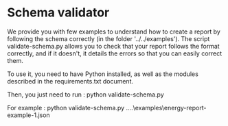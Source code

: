 # Schema validator

We provide you with few examples to understand how to create a report by following the schema correctly (in the folder '../../examples'). 
The script validate-schema.py allows you to check that your report follows the format correctly, and if it doesn't, it details the errors so that you can easily correct them.

To use it, you need to have Python installed, as well as the modules described in the requirements.txt document.

Then, you just need to run : python validate-schema.py <json-report-name>

For example :  python validate-schema.py ..\..\examples\energy-report-example-1.json



